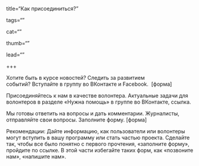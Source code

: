 title=“Как присоединиться?”

tags=“”

cat=“”

thumb=“”

lead=“”

+++

Хотите быть в курсе новостей? Следить за развитием событий? Вступайте в группу во ВКонтакте и Facebook. 
[форма] 

Присоединяйтесь к нам в качестве волонтера. Актуальные задачи для волонтеров в разделе «Нужна помощь» в группе во ВКонтакте, ссылка. 

Мы готовы ответить на вопросы и дать комментарии. Журналисты, отправляйте свои вопросы. Заполните форму.
[форма] 

Рекомендации: Дайте информацию, как пользователи или волонтеры могут вступить в вашу программу или стать частью проекта. Сделайте так, чтобы все было понятно с первого прочтения, «заполните форму», пройдите по ссылке. В этой части избегайте таких форм, как «позвоните нам», «напишите нам».
